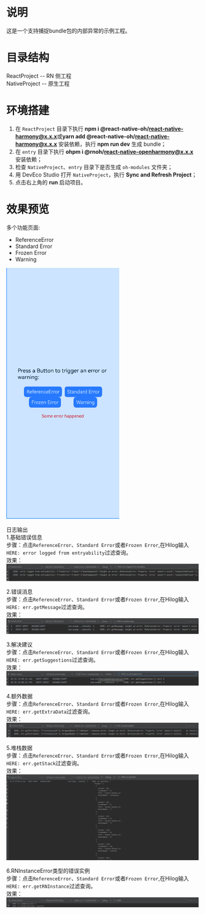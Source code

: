 # 说明

这是一个支持捕捉bundle包的内部异常的示例工程。

# 目录结构

ReactProject -- RN 侧工程  
NativeProject -- 原生工程

# 环境搭建

1. 在 `ReactProject` 目录下执行 **npm i @react-native-oh/react-native-harmony@x.x.x**或**yarn add @react-native-oh/react-native-harmony@x.x.x** 安装依赖，执行 **npm run dev** 生成 bundle；
2. 在 `entry` 目录下执行 **ohpm i @rnoh/react-native-openharmony@x.x.x** 安装依赖；
3. 检查 `NativeProject`、`entry` 目录下是否生成 `oh-modules` 文件夹；
4. 用 DevEco Studio 打开 `NativeProject`，执行 **Sync and Refresh Project**；
5. 点击右上角的 **run** 启动项目。


# 效果预览
多个功能页面:
- ReferenceError
- Standard Error
- Frozen Error
- Warning

![捕捉bundle异常运行界面图](../../zh-cn/figures/捕捉bundle运行界面图.png)

日志输出  
1.基础错误信息  
步骤：点击`ReferenceError`、`Standard Error`或者`Frozen Error`,在Hilog输入`HERE: error logged from entryability`过滤查询。  
效果：
![bundle_错误基本信息](../../zh-cn//figures/bundle_错误基本信息.jpg)

2.错误消息  
步骤：点击`ReferenceError`、`Standard Error`或者`Frozen Error`,在Hilog输入`HERE: err.getMessage`过滤查询。  
效果：
![bundle_错误消息](../../zh-cn//figures/bundle_错误消息.jpg)

3.解决建议  
步骤：点击`ReferenceError`、`Standard Error`或者`Frozen Error`,在Hilog输入`HERE: err.getSuggestions`过滤查询。  
效果：
![bundle_解决建议](../../zh-cn//figures/bundle_解决建议.jpg)

4.额外数据  
步骤：点击`ReferenceError`、`Standard Error`或者`Frozen Error`,在Hilog输入`HERE: err.getExtraData`过滤查询。  
效果：
![bundle_额外数据](../../zh-cn//figures/bundle_额外数据.jpg)

5.堆栈数据  
步骤：点击`ReferenceError`、`Standard Error`或者`Frozen Error`,在Hilog输入`HERE: err.getStack`过滤查询。  
效果：
![bundle_堆栈数据](../../zh-cn//figures/bundle_堆栈跟踪.jpg)

6.RNInstanceError类型的错误实例  
步骤：点击`ReferenceError`、`Standard Error`或者`Frozen Error`,在Hilog输入`HERE: err.getRNInstance`过滤查询。  
效果：
![bundle_RNInstanceError类型的错误实例](../../zh-cn//figures/bundle_特定于RN实例的信息.jpg)